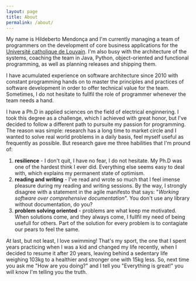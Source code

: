 ```yaml
---
layout: page
title: About
permalink: /about/
---
```


My name is Hildeberto Mendonça and I'm currently managing a team of programmers
on the development of core business applications for the [Université catholique
de Louvain](http://www.uclouvain.be). I'm also busy with the architecture of the
systems, coaching the team in Java, Python, object-oriented and functional
programming, as well as planning releases and shipping them.

I have acumulated experience on software architecture since 2010 with constant
programming hands on to master the principles and practices of software
development in order to offer technical value for the team. Sometimes, I do not
hesitate to fullfil the role of programmer whenever the team needs a hand.

I have a Ph.D in applied sciences on the field of electrical enginnering. I took
this degree as a challenge, which I achieved with great honor, but I've decided
to follow a different path to pursuite my passion for programming. The reason
was simple: research has a long time to market circle and I wanted to solve real
world problems in a daily basis, feel myself useful as frequently as possible.
But research gave me three habilities that I'm pround of:

1. **resilience** - I don't quit, I have no fear, I do not hesitate. My Ph.D was
   one of the hardest think I ever did. Everything else seems easy to deal with,
   which explains my permanent state of optimism.
2. **reading and writing** - I've read and wrote so much that I feel imense
   pleasure during my reading and writing sessions. By the way, I strongly
   disagree with a statement in the agile manifesto that says: "_Working
   software over comprehensive documentation_". You don't use any library
   without documentation, do you?
3. **problem solving oriented** - problems are what keep me motivated. When
   solutions come, and they always come, I fullfil my need of being usefull
   for others. Part of the solution for every problem is to contagiate our pears
   to feel the same.

At last, but not least, I love swimming! That's my sport, the one that I spent
years practicing when I was a kid and changed my life recently, when I decided
to resume it after 20 years, leaving behind a sedentary life weighing 103kg to a
healthier and stronger one with 15kg less. So, next time you ask me "How
are you doing?" and I tell you "Everything is great!" you will know I'm telling
you the truth.
